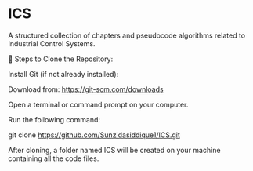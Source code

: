 # ICS
A structured collection of chapters and pseudocode algorithms related to Industrial Control Systems.

🔧 Steps to Clone the Repository:

Install Git (if not already installed):

Download from: https://git-scm.com/downloads

Open a terminal or command prompt on your computer.

Run the following command:

git clone https://github.com/Sunzidasiddique1/ICS.git

After cloning, a folder named ICS will be created on your machine containing all the code files.
